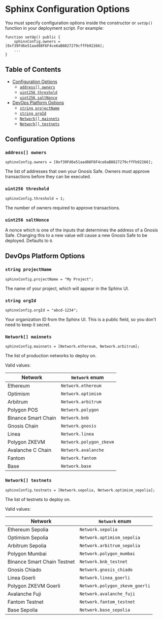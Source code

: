# Sphinx Configuration Options

You must specify configuration options inside the constructor or `setUp()` function in your deployment script. For example:

```sol
function setUp() public {
    sphinxConfig.owners = [0xf39Fd6e51aad88F6F4ce6aB8827279cffFb92266];
    ...
}
```

## Table of Contents

- [Configuration Options](#configuration-options)
  - [`address[] owners`](#address-owners)
  - [`uint256 threshold`](#uint256-threshold)
  - [`uint256 saltNonce`](#uint256-saltnonce)
- [DevOps Platform Options](#devops-platform-options)
  - [`string projectName`](#string-projectname)
  - [`string orgId`](#string-orgid)
  - [`Network[] mainnets`](#network-mainnets)
  - [`Network[] testnets`](#network-testnets)

## Configuration Options

### `address[] owners`
```
sphinxConfig.owners = [0xf39Fd6e51aad88F6F4ce6aB8827279cffFb92266];
```

The list of addresses that own your Gnosis Safe. Owners must approve transactions before they can be executed.

### `uint256 threshold`
```
sphinxConfig.threshold = 1;
```

The number of owners required to approve transactions.

### `uint256 saltNonce`

A nonce which is one of the inputs that determines the address of a Gnosis Safe. Changing this to a new value will cause a new Gnosis Safe to be deployed. Defaults to `0`.

## DevOps Platform Options

### `string projectName`

```
sphinxConfig.projectName = "My Project";
```

The name of your project, which will appear in the Sphinx UI.

### `string orgId`

```
sphinxConfig.orgId = "abcd-1234";
```

Your organization ID from the Sphinx UI. This is a public field, so you don't need to keep it secret.

### `Network[] mainnets`

```
sphinxConfig.mainnets = [Network.ethereum, Network.arbitrum];
```

The list of production networks to deploy on.

Valid values:

| Network | `Network` enum |
| ----------- | ----------- |
| Ethereum | `Network.ethereum` |
| Optimism | `Network.optimism` |
| Arbitrum | `Network.arbitrum` |
| Polygon POS | `Network.polygon` |
| Binance Smart Chain | `Network.bnb` |
| Gnosis Chain | `Network.gnosis` |
| Linea | `Network.linea` |
| Polygon ZKEVM | `Network.polygon_zkevm` |
| Avalanche C Chain | `Network.avalanche` |
| Fantom | `Network.fantom` |
| Base | `Network.base` |

### `Network[] testnets`
```
sphinxConfig.testnets = [Network.sepolia, Network.optimism_sepolia];
```

The list of testnets to deploy on.

Valid values:

| Network | `Network` enum |
| ----------- | ----------- |
| Ethereum Sepolia | `Network.sepolia` |
| Optimism Sepolia | `Network.optimism_sepolia` |
| Arbitrum Sepolia | `Network.arbitrum_sepolia` |
| Polygon Mumbai | `Network.polygon_mumbai` |
| Binance Smart Chain Testnet | `Network.bnb_testnet` |
| Gnosis Chiado | `Network.gnosis_chiado` |
| Linea Goerli | `Network.linea_goerli` |
| Polygon ZKEVM Goerli | `Network.polygon_zkevm_goerli` |
| Avalanche Fuji | `Network.avalanche_fuji` |
| Fantom Testnet | `Network.fantom_testnet` |
| Base Sepolia | `Network.base_sepolia` |
